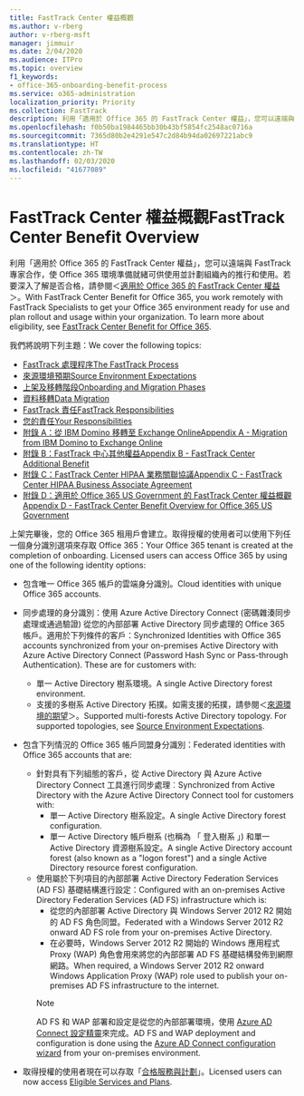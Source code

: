 ```yaml
---
title: FastTrack Center 權益概觀
ms.author: v-rberg
author: v-rberg-msft
manager: jimmuir
ms.date: 2/04/2020
ms.audience: ITPro
ms.topic: overview
f1_keywords:
- office-365-onboarding-benefit-process
ms.service: o365-administration
localization_priority: Priority
ms.collection: FastTrack
description: 利用「適用於 Office 365 的 FastTrack Center 權益」，您可以遠端與 FastTrack 專家合作，使 Office 365 環境準備就緒可供使用並計劃組織內的推行和使用。若要深入了解是否合格，請參閱＜適用於 Office 365 的 FastTrack Center 權益＞。
ms.openlocfilehash: f0b50ba1984465bb30b43bf5854fc2548ac0716a
ms.sourcegitcommit: 7365d80b2e4291e547c2d84b94da02697221abc9
ms.translationtype: HT
ms.contentlocale: zh-TW
ms.lasthandoff: 02/03/2020
ms.locfileid: "41677089"
---
```

# <a name="fasttrack-center-benefit-overview"></a><span data-ttu-id="6f461-104">FastTrack Center 權益概觀</span><span class="sxs-lookup"><span data-stu-id="6f461-104">FastTrack Center Benefit Overview</span></span>

<span data-ttu-id="6f461-p102">利用「適用於 Office 365 的 FastTrack Center 權益」，您可以遠端與 FastTrack 專家合作，使 Office 365 環境準備就緒可供使用並計劃組織內的推行和使用。若要深入了解是否合格，請參閱＜[適用於 Office 365 的 FastTrack Center 權益](O365-fasttrack-benefit-for-office-365.md)＞。</span><span class="sxs-lookup"><span data-stu-id="6f461-p102">With FastTrack Center Benefit for Office 365, you work remotely with FastTrack Specialists to get your Office 365 environment ready for use and plan rollout and usage within your organization. To learn more about eligibility, see [FastTrack Center Benefit for Office 365](O365-fasttrack-benefit-for-office-365.md).</span></span>
  
<span data-ttu-id="6f461-107">我們將說明下列主題：</span><span class="sxs-lookup"><span data-stu-id="6f461-107">We cover the following topics:</span></span>
- [<span data-ttu-id="6f461-108">FastTrack 處理程序</span><span class="sxs-lookup"><span data-stu-id="6f461-108">The FastTrack Process</span></span>](O365-fasttrack-process.md) 
- [<span data-ttu-id="6f461-109">來源環境預期</span><span class="sxs-lookup"><span data-stu-id="6f461-109">Source Environment Expectations</span></span>](O365-source-environment-expectations.md)
- [<span data-ttu-id="6f461-110">上架及移轉階段</span><span class="sxs-lookup"><span data-stu-id="6f461-110">Onboarding and Migration Phases</span></span>](O365-onboarding-and-migration.md)
- [<span data-ttu-id="6f461-111">資料移轉</span><span class="sxs-lookup"><span data-stu-id="6f461-111">Data Migration</span></span>](O365-data-migration.md)
- [<span data-ttu-id="6f461-112">FastTrack 責任</span><span class="sxs-lookup"><span data-stu-id="6f461-112">FastTrack Responsibilities</span></span>](O365-fasttrack-responsibilities.md)
- [<span data-ttu-id="6f461-113">您的責任</span><span class="sxs-lookup"><span data-stu-id="6f461-113">Your Responsibilities</span></span>](O365-your-responsibilities.md) 
- [<span data-ttu-id="6f461-114">附錄 A：從 IBM Domino 移轉至 Exchange Online</span><span class="sxs-lookup"><span data-stu-id="6f461-114">Appendix A - Migration from IBM Domino to Exchange Online</span></span>](O365-from-ibm-domino-to-exchange-online.md)
- [<span data-ttu-id="6f461-115">附錄 B：FastTrack 中心其他權益</span><span class="sxs-lookup"><span data-stu-id="6f461-115">Appendix B - FastTrack Center Additional Benefit</span></span>](O365-fasttrack-additional-benefits.md)
- [<span data-ttu-id="6f461-116">附錄 C：FastTrack Center HIPAA 業務關聯協議</span><span class="sxs-lookup"><span data-stu-id="6f461-116">Appendix C - FastTrack Center HIPAA Business Associate Agreement</span></span>](O365-hipaa-business-associate-agreement.md)
- [<span data-ttu-id="6f461-117">附錄 D：適用於 Office 365 US Government 的 FastTrack Center 權益概觀</span><span class="sxs-lookup"><span data-stu-id="6f461-117">Appendix D - FastTrack Center Benefit Overview for Office 365 US Government</span></span>](US-Gov-appendix-overview.md)
    
<span data-ttu-id="6f461-p103">上架完畢後，您的 Office 365 租用戶會建立。取得授權的使用者可以使用下列任一個身分識別選項來存取 Office 365：</span><span class="sxs-lookup"><span data-stu-id="6f461-p103">Your Office 365 tenant is created at the completion of onboarding. Licensed users can access Office 365 by using one of the following identity options:</span></span>
- <span data-ttu-id="6f461-120">包含唯一 Office 365 帳戶的雲端身分識別。</span><span class="sxs-lookup"><span data-stu-id="6f461-120">Cloud identities with unique Office 365 accounts.</span></span>
- <span data-ttu-id="6f461-p104">同步處理的身分識別：使用 Azure Active Directory Connect (密碼雜湊同步處理或通過驗證) 從您的內部部署 Active Directory 同步處理的 Office 365 帳戶。適用於下列條件的客戶：</span><span class="sxs-lookup"><span data-stu-id="6f461-p104">Synchronized Identities with Office 365 accounts synchronized from your on-premises Active Directory with Azure Active Directory Connect (Password Hash Sync or Pass-through Authentication). These are for customers with:</span></span>
  - <span data-ttu-id="6f461-123">單一 Active Directory 樹系環境。</span><span class="sxs-lookup"><span data-stu-id="6f461-123">A single Active Directory forest environment.</span></span>
  - <span data-ttu-id="6f461-p105">支援的多樹系 Active Directory 拓撲。如需支援的拓撲，請參閱＜[來源環境的期望](O365-source-environment-expectations.md)＞。</span><span class="sxs-lookup"><span data-stu-id="6f461-p105">Supported multi-forests Active Directory topology. For supported topologies, see [Source Environment Expectations](O365-source-environment-expectations.md).</span></span>
- <span data-ttu-id="6f461-126">包含下列情況的 Office 365 帳戶同盟身分識別：</span><span class="sxs-lookup"><span data-stu-id="6f461-126">Federated identities with Office 365 accounts that are:</span></span>
  - <span data-ttu-id="6f461-127">針對具有下列組態的客戶，從 Active Directory 與 Azure Active Directory Connect 工具進行同步處理︰</span><span class="sxs-lookup"><span data-stu-id="6f461-127">Synchronized from Active Directory with the Azure Active Directory Connect tool for customers with:</span></span>
      - <span data-ttu-id="6f461-128">單一 Active Directory 樹系設定。</span><span class="sxs-lookup"><span data-stu-id="6f461-128">A single Active Directory forest configuration.</span></span>
      - <span data-ttu-id="6f461-129">單一 Active Directory 帳戶樹系 (也稱為 「 登入樹系 」) 和單一 Active Directory 資源樹系設定。</span><span class="sxs-lookup"><span data-stu-id="6f461-129">A single Active Directory account forest (also known as a "logon forest") and a single Active Directory resource forest configuration.</span></span>
  - <span data-ttu-id="6f461-130">使用屬於下列項目的內部部署 Active Directory Federation Services (AD FS) 基礎結構進行設定：</span><span class="sxs-lookup"><span data-stu-id="6f461-130">Configured with an on-premises Active Directory Federation Services (AD FS) infrastructure which is:</span></span>
      - <span data-ttu-id="6f461-131">從您的內部部署 Active Directory 與 Windows Server 2012 R2 開始的 AD FS 角色同盟。</span><span class="sxs-lookup"><span data-stu-id="6f461-131">Federated with a Windows Server 2012 R2 onward AD FS role from your on-premises Active Directory.</span></span>
      - <span data-ttu-id="6f461-132">在必要時，Windows Server 2012 R2 開始的 Windows 應用程式 Proxy (WAP) 角色會用來將您的內部部署 AD FS 基礎結構發佈到網際網路。</span><span class="sxs-lookup"><span data-stu-id="6f461-132">When required, a Windows Server 2012 R2 onward Windows Application Proxy (WAP) role used to publish your on-premises AD FS infrastructure to the internet.</span></span>
    > [!NOTE]
    > <span data-ttu-id="6f461-133">AD FS 和 WAP 部署和設定是從您的內部部署環境，使用 [Azure AD Connect 設定精靈](https://go.microsoft.com/fwlink/?linkid=844794)來完成。</span><span class="sxs-lookup"><span data-stu-id="6f461-133">AD FS and WAP deployment and configuration is done using the [Azure AD Connect configuration wizard](https://go.microsoft.com/fwlink/?linkid=844794) from your on-premises environment.</span></span> 
  
- <span data-ttu-id="6f461-134">取得授權的使用者現在可以存取「[合格服務與計劃](M365-eligible-services-and-plans.md)」。</span><span class="sxs-lookup"><span data-stu-id="6f461-134">Licensed users can now access [Eligible Services and Plans](M365-eligible-services-and-plans.md).</span></span>
    

 
